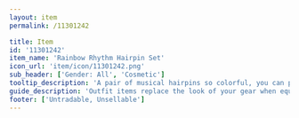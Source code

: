 ```yaml
---
layout: item
permalink: /11301242

title: Item
id: '11301242'
item_name: 'Rainbow Rhythm Hairpin Set'
icon_url: 'item/icon/11301242.png'
sub_header: ['Gender: All', 'Cosmetic']
tooltip_description: 'A pair of musical hairpins so colorful, you can practically see the beat!'
guide_description: 'Outfit items replace the look of your gear when equipped.'
footer: ['Untradable, Unsellable']
---
```

